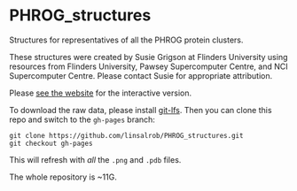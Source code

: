 # PHROG_structures

Structures for representatives of all the PHROG protein clusters.

These structures were created by Susie Grigson at Flinders University using resources from Flinders University, Pawsey Supercomputer Centre, and NCI Supercomputer Centre. Please contact Susie for appropriate attribution.

Please [see the website](https://linsalrob.github.io/PHROG_structures/) for the interactive version.

To download the raw data, please install [git-lfs](https://docs.github.com/en/repositories/working-with-files/managing-large-files/installing-git-large-file-storage). Then you can clone this repo and switch to the `gh-pages` branch:

```
git clone https://github.com/linsalrob/PHROG_structures.git
git checkout gh-pages
```

This will refresh with _all_ the `.png` and `.pdb` files. 

The whole repository is ~11G.
